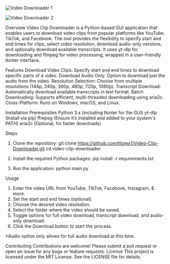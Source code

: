 ![Video Downloader 1](https://github.com/user-attachments/assets/410faa79-c983-42ff-96cf-4196c7c57b24)

![Video Downloader 2](https://github.com/user-attachments/assets/332d67e2-29c2-48e0-9bc5-2731a604696a)

Overview
Video Clip Downloader is a Python-based GUI application that enables users to download video clips from popular platforms like YouTube, TikTok, and Facebook. The tool provides the flexibility to specify start and end times for clips, select video resolution, download audio-only versions, and optionally download available transcripts. It uses yt-dlp for downloading and ffmpeg for video processing, wrapped in a user-friendly tkinter interface.

Features
Download Video Clips: Specify start and end times to download specific parts of a video.
Download Audio Only: Option to download just the audio from the video.
Resolution Selection: Choose from multiple resolutions (144p, 240p, 360p, 480p, 720p, 1080p).
Transcript Download: Automatically download available transcripts in text format.
Batch Downloading: Supports efficient, multi-threaded downloading using aria2c.
Cross-Platform: Runs on Windows, macOS, and Linux.

Installation
Prerequisites
Python 3.x (including tkinter for the GUI)
yt-dlp (Install via pip)
ffmpeg (Ensure it’s installed and added to your system's PATH)
aria2c (Optional, for faster downloads)

Steps
1.	Clone the repository:
git clone https://github.com/ttgrex1/Video-Clip-Downloader.git
cd video-clip-downloader

3.	Install the required Python packages:
pip install -r requirements.txt

5.	Run the application:
python main.py

Usage
1.	Enter the video URL from YouTube, TikTok, Facebook, Instagram, & more.
2.	Set the start and end times (optional).
3.	Choose the desired video resolution.
4.	Select the folder where the video should be saved.
5.	Toggle options for full video download, transcript download, and audio-only download.
6.	Click the Download button to start the process.

*Audio option only allows for full audio download at this time. 

Contributing
Contributions are welcome! Please submit a pull request or open an issue for any bugs or feature requests.
License
This project is licensed under the MIT License. See the LICENSE file for details.


